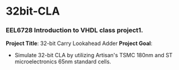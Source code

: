 # 32bit-CLA
### EEL6728 Introduction to VHDL class project1.
**Project Title**: 32-bit Carry Lookahead Adder 
**Project Goal**:
- Simulate 32-bit CLA by utilizing Artisan's TSMC 180nm and ST microelectronics 65nm standard cells.
